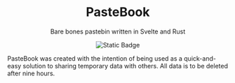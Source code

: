 <div align="center">
  <h1>PasteBook</h1>
  <p>Bare bones pastebin written in Svelte and Rust</p>
  
  ![Static Badge](https://img.shields.io/badge/Website-brightgreen?style=for-the-badge&link=https%3A%2F%2Fpastebook.dev)
  
</div>

PasteBook was created with the intention of being used as a quick-and-easy solution to sharing temporary data with others. All data is to be deleted after nine hours.

